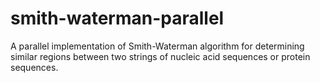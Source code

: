 # smith-waterman-parallel
A parallel implementation of Smith-Waterman algorithm for determining similar regions between two strings of nucleic acid sequences or protein sequences.
